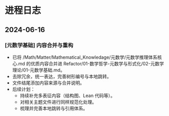 # 进程日志

## 2024-06-16

### [元数学基础] 内容合并与重构
- 已将 /Math/Matter/Mathematical_Knowledage/元数学/元数学推理体系核心.md 的优质内容合并进 Refactor/01-数学哲学-元数学与形式化/02-元数学理论/01-元数学基础.md。
- 去除冗余，统一表达，完善树形编号与本地跳转。
- 文件结尾添加内容来源与合并说明。
- 后续计划：
  - 持续补充多表征内容（结构图、Lean 代码等）。
  - 对相关主题文件进行同样规范化处理。
  - 梳理并完善本地跳转与引用体系。 